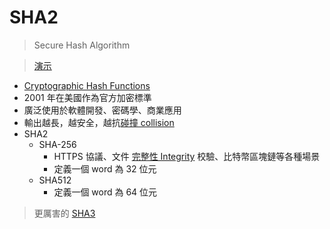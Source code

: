 # SHA2
> Secure Hash Algorithm 

> [演示](https://totools.site/SHA)

- [Cryptographic Hash Functions](演算法/Cryptographic%20Hash%20Functions.md)
- 2001 年在美國作為官方加密標準
- 廣泛使用於軟體開發、密碼學、商業應用
- 輸出越長，越安全，越抗[碰撞 collision](演算法/碰撞%20collision.md)
- SHA2
	- SHA-256
		- HTTPS 協議、文件 [完整性 Integrity](演算法/完整性%20Integrity.md) 校驗、比特幣區塊鏈等各種場景
		- 定義一個 word 為 32 位元
	- SHA512
		- 定義一個 word 為 64 位元


> 更厲害的 [SHA3](演算法/SHA3.md)
